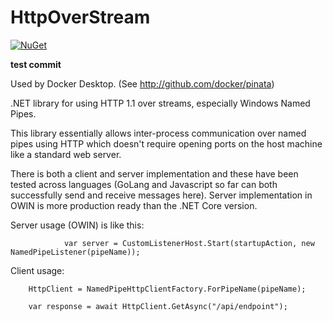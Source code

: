 # HttpOverStream
[![NuGet](https://img.shields.io/nuget/v/HttpOverStream?color=green)](https://www.nuget.org/packages/HttpOverStream/)

**test commit**

Used by Docker Desktop. (See http://github.com/docker/pinata)

.NET library for using HTTP 1.1 over streams, especially Windows Named Pipes.

This library essentially allows inter-process communication over named pipes using HTTP which doesn't require opening ports on the host machine like a standard web server.

There is both a client and server implementation and these have been tested across languages (GoLang and Javascript so far can both successfully send and receive messages here).
Server implementation in OWIN is more production ready than the .NET Core version.

Server usage (OWIN) is like this:
```
            var server = CustomListenerHost.Start(startupAction, new NamedPipeListener(pipeName));
```

Client usage:

```
    HttpClient = NamedPipeHttpClientFactory.ForPipeName(pipeName);
    
    var response = await HttpClient.GetAsync("/api/endpoint");
```
